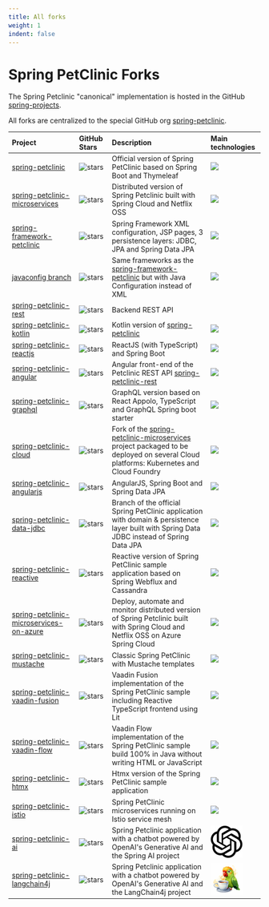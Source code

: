 ```yaml
---
title: All forks
weight: 1
indent: false
---
```


# Spring PetClinic Forks

The Spring Petclinic "canonical" implementation is hosted in the GitHub [spring-projects](https://github.com/spring-projects/spring-petclinic).

All forks are centralized to the special GitHub org [spring-petclinic](https://github.com/spring-petclinic).


| Project                                   | GitHub Stars                                                                                                                       | Description                                                                                                                                | Main technologies                        |
|:------------------------------------------|:-----------------------------------------------------------------------------------------------------------------------------------|:-------------------------------------------------------------------------------------------------------------------------------------------|:-----------------------------------------|
| [spring-petclinic]                        | ![stars](https://img.shields.io/github/stars/spring-projects/spring-petclinic.svg?style=social&label=Star)                         | Official version of Spring PetClinic based on Spring Boot and Thymeleaf                                                                    | ![](../images/icon-spring-boot.png)      |
| [spring-petclinic-microservices]          | ![stars](https://img.shields.io/github/stars/spring-petclinic/spring-petclinic-microservices.svg?style=social&label=Star)          | Distributed version of Spring Petclinic built with Spring Cloud and Netflix OSS                                                            | ![](../images/icon-spring-cloud.png)     |
| [spring-framework-petclinic]              | ![stars](https://img.shields.io/github/stars/spring-petclinic/spring-framework-petclinic.svg?style=social&label=Star)              | Spring Framework XML configuration, JSP pages, 3 persistence layers: JDBC, JPA and Spring Data JPA                                         | ![](../images/icon-spring-framework.png) |
| [javaconfig branch]                       | ![stars](https://img.shields.io/github/stars/spring-petclinic/spring-framework-petclinic.svg?style=social&label=Star)              | Same frameworks as the [spring-framework-petclinic][] but with Java Configuration instead of XML                                           | ![](../images/icon-spring-framework.png) |
| [spring-petclinic-rest]                   | ![stars](https://img.shields.io/github/stars/spring-petclinic/spring-petclinic-rest.svg?style=social&label=Star)                   | Backend REST API                                                                                                                           |                                          |
| [spring-petclinic-kotlin]                 | ![stars](https://img.shields.io/github/stars/spring-petclinic/spring-petclinic-kotlin.svg?style=social&label=Star)                 | Kotlin version of [spring-petclinic][]                                                                                                     | ![](../images/icon-kotlin.png)           |
| [spring-petclinic-reactjs]                | ![stars](https://img.shields.io/github/stars/spring-petclinic/spring-petclinic-reactjs.svg?style=social&label=Star)                | ReactJS (with TypeScript) and Spring Boot                                                                                                  | ![](../images/icon-react.png)            |
| [spring-petclinic-angular]                | ![stars](https://img.shields.io/github/stars/spring-petclinic/spring-petclinic-angular.svg?style=social&label=Star)                | Angular front-end of the Petclinic REST API [spring-petclinic-rest][]                                                                      | ![](../images/icon-angular.png)          |
| [spring-petclinic-graphql]                | ![stars](https://img.shields.io/github/stars/spring-petclinic/spring-petclinic-graphql.svg?style=social&label=Star)                | GraphQL version based on React Appolo, TypeScript and GraphQL Spring boot starter                                                          | ![](../images/icon-graphql.png)          |
| [spring-petclinic-cloud]                  | ![stars](https://img.shields.io/github/stars/spring-petclinic/spring-petclinic-cloud.svg?style=social&label=Star)                  | Fork of the [spring-petclinic-microservices] project packaged to be deployed on several Cloud platforms: Kubernetes and Cloud Foundry      | ![](../images/icon-kubernetes.png)       |
| [spring-petclinic-angularjs]              | ![stars](https://img.shields.io/github/stars/spring-petclinic/spring-petclinic-angularjs.svg?style=social&label=Star)              | AngularJS, Spring Boot and Spring Data JPA                                                                                                 | ![](../images/icon-angularjs.png)        |
| [spring-petclinic-data-jdbc]              | ![stars](https://img.shields.io/github/stars/spring-petclinic/spring-petclinic-data-jdbc.svg?style=social&label=Star)              | Branch of the official Spring PetClinic application with domain & persistence layer built with Spring Data JDBC instead of Spring Data JPA | ![](../images/icon-spring-boot.png)      |
| [spring-petclinic-reactive]               | ![stars](https://img.shields.io/github/stars/spring-petclinic/spring-petclinic-reactive.svg?style=social&label=Star)               | Reactive version of Spring PetClinic sample application based on Spring Webflux and Cassandra                                              | ![](../images/icon-cassandra.png)        |
| [spring-petclinic-microservices-on-azure] | ![stars](https://img.shields.io/github/stars/azure-samples/spring-petclinic-microservices.svg?style=social&label=Star)             | Deploy, automate and monitor distributed version of Spring Petclinic built with Spring Cloud and Netflix OSS on Azure Spring Cloud                                                            | ![](../images/icon-spring-cloud.png)     |
| [spring-petclinic-mustache]               | ![stars](https://img.shields.io/github/stars/spring-petclinic/spring-petclinic-mustache.svg?style=social&label=Star)               | Classic Spring PetClinic with Mustache templates                                                                                           | ![](../images/icon-mustache.png)         |
| [spring-petclinic-vaadin-fusion]          | ![stars](https://img.shields.io/github/stars/spring-petclinic/spring-petclinic-vaadin-fusion.svg?style=social&label=Star)          | Vaadin Fusion implementation of the Spring PetClinic sample including Reactive TypeScript frontend using Lit                               | ![](../images/icon-vaadin.png)           |
| [spring-petclinic-vaadin-flow]            | ![stars](https://img.shields.io/github/stars/spring-petclinic/spring-petclinic-vaadin-flow.svg?style=social&label=Star)            | Vaadin Flow implementation of the Spring PetClinic sample build 100% in Java without writing HTML or JavaScript                            | ![](../images/icon-vaadin.png)           |
| [spring-petclinic-htmx]                   | ![stars](https://img.shields.io/github/stars/spring-petclinic/spring-petclinic-htmx.svg?style=social&label=Star)                   | Htmx version of the Spring PetClinic sample application                                                                                    | ![](../images/htmx_logo.png)             |
| [spring-petclinic-istio]                  | ![stars](https://img.shields.io/github/stars/spring-petclinic/spring-petclinic-istio.svg?style=social&label=Star)                  | Spring PetClinic microservices running on Istio service mesh | ![](../images/icon-istio.png)            |
| [spring-petclinic-ai]                     | ![stars](https://img.shields.io/github/stars/spring-petclinic/spring-petclinic-ai.svg?style=social&label=Star)                     | Spring Petclinic application with a chatbot powered by OpenAI's Generative AI and the Spring AI project | ![](../images/icon-openai.jpg)           |
| [spring-petclinic-langchain4j]            | ![stars](https://img.shields.io/github/stars/spring-petclinic/spring-petclinic-langchain4j.svg?style=social&label=Star)            | Spring Petclinic application with a chatbot powered by OpenAI's Generative AI and the LangChain4j project | ![](../images/icon-langchain4j.png)      |



[spring-petclinic]: https://github.com/spring-projects/spring-petclinic
[spring-framework-petclinic]: https://github.com/spring-petclinic/spring-framework-petclinic
[spring-petclinic-angularjs]: https://github.com/spring-petclinic/spring-petclinic-angularjs 
[javaconfig branch]: https://github.com/spring-petclinic/spring-framework-petclinic/tree/javaconfig
[spring-petclinic-angular]: https://github.com/spring-petclinic/spring-petclinic-angular
[spring-petclinic-data-jdbc]: https://github.com/spring-petclinic/spring-petclinic-data-jdbc
[spring-petclinic-microservices]: https://github.com/spring-petclinic/spring-petclinic-microservices
[spring-petclinic-microservices-on-azure]: https://github.com/azure-samples/spring-petclinic-microservices
[spring-petclinic-reactjs]: https://github.com/spring-petclinic/spring-petclinic-reactjs
[spring-petclinic-graphql]: https://github.com/spring-petclinic/spring-petclinic-graphql
[spring-petclinic-kotlin]: https://github.com/spring-petclinic/spring-petclinic-kotlin
[spring-petclinic-rest]: https://github.com/spring-petclinic/spring-petclinic-rest
[spring-petclinic-cloud]: https://github.com/spring-petclinic/spring-petclinic-cloud
[spring-petclinic-reactive]: https://github.com/spring-petclinic/spring-petclinic-reactive
[spring-petclinic-mustache]: https://github.com/spring-petclinic/spring-petclinic-mustache
[spring-petclinic-vaadin-fusion]: https://github.com/spring-petclinic/spring-petclinic-vaadin-fusion
[spring-petclinic-vaadin-flow]: https://github.com/spring-petclinic/spring-petclinic-vaadin-flow
[spring-petclinic-htmx]: https://github.com/spring-petclinic/spring-petclinic-htmx
[spring-petclinic-istio]: https://github.com/spring-petclinic/spring-petclinic-istio
[spring-petclinic-ai]: https://github.com/spring-petclinic/spring-petclinic-ai
[spring-petclinic-langchain4j]: https://github.com/spring-petclinic/spring-petclinic-langchain4j

